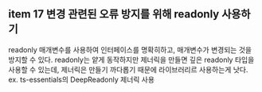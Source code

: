 ## item 17 변경 관련된 오류 방지를 위해 readonly 사용하기

readonly 매개변수를 사용하여 인터페이스를 명확히하고, 매개변수가 변경되는 것을 방지할 수 있다.
readonly는 얕게 동작하지만 제너릭을 만들면 깊은 readonly 타입을 사용할 수 있는데, 제너릭은 만들기 까다롭기 때문에 라이브러리르 사용하는게 낫다.
ex. ts-essentials의 DeepReadonly 제너릭 사용
